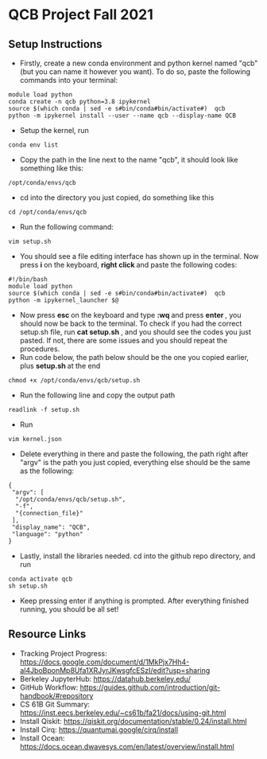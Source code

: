 # QCB Project Fall 2021

## Setup Instructions
* Firstly, create a new conda environment and python kernel named "qcb" (but you can name it however you want). To do so, paste the following commands into your terminal:
```
module load python
conda create -n qcb python=3.8 ipykernel
source $(which conda | sed -e s#bin/conda#bin/activate#)  qcb
python -m ipykernel install --user --name qcb --display-name QCB
```
* Setup the kernel, run
```
conda env list
```
* Copy the path in the line next to the name "qcb", it should look like something like this:
```
/opt/conda/envs/qcb
```
* cd into the directory you just copied, do something like this
```
cd /opt/conda/envs/qcb
```
* Run the following command:
```
vim setup.sh
```
* You should see a file editing interface has shown up in the terminal. Now press <b> i </b> on the keyboard, <b> right click </b> and paste the following codes:
```
#!/bin/bash
module load python
source $(which conda | sed -e s#bin/conda#bin/activate#)  qcb
python -m ipykernel_launcher $@
```
* Now press <b> esc </b> on the keyboard and type <b> :wq </b> and press <b> enter </b>, you should now be back to the terminal. To check if you had the correct setup.sh file, run <b> cat setup.sh </b>, and you should see the codes you just pasted. If not, there are some issues and you should repeat the procedures.
* Run code below, the path below should be the one you copied earlier, plus <b> setup.sh </b> at the end
```
chmod +x /opt/conda/envs/qcb/setup.sh
```
* Run the following line and copy the output path
```
readlink -f setup.sh
```
* Run
```
vim kernel.json
```
* Delete everything in there and paste the following, the path right after "argv" is the path you just copied, everything else should be the same as the following:
```
{
 "argv": [
  "/opt/conda/envs/qcb/setup.sh",
  "-f",
  "{connection_file}"
 ],
 "display_name": "QCB",
 "language": "python"
}
```
* Lastly, install the libraries needed. cd into the github repo directory, and run
```
conda activate qcb
sh setup.sh
```
* Keep pressing enter if anything is prompted. After everything finished running, you should be all set!

## Resource Links
* Tracking Project Progress: https://docs.google.com/document/d/1MkPjx7Hh4-al4JboBponMp8Ufa1XRJyrJKwsgfcESzI/edit?usp=sharing
* Berkeley JupyterHub: https://datahub.berkeley.edu/
* GitHub Workflow: https://guides.github.com/introduction/git-handbook/#repository
* CS 61B Git Summary: https://inst.eecs.berkeley.edu/~cs61b/fa21/docs/using-git.html
* Install Qiskit: https://qiskit.org/documentation/stable/0.24/install.html
* Install Cirq: https://quantumai.google/cirq/install
* Install Ocean: https://docs.ocean.dwavesys.com/en/latest/overview/install.html
